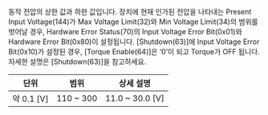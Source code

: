 동작 전압의 상한 값과 하한 값입니다. 장치에 현재 인가된 전압을 나타내는 Present Input Voltage(144)가 Max Voltage Limit(32)와 Min Voltage Limit(34)의 범위를 벗어날 경우, Hardware Error Status(70)의 Input Voltage Error Bit(0x01)와 Hardware Error Bit(0x80)이 설정됩니다. [Shutdown(63)]에 Input Voltage Error Bit(0x10)가 설정된 경우, [Torque Enable(64)]은 ‘0’이 되고 Torque가 OFF 됩니다. 자세한 설명은 [Shutdown(63)]을 참고하세요.

|단위|범위|상세 설명|
| :---: | :---: | :---: |
|약 0.1 [V]|110 ~ 300|11.0 ~ 30.0 [V]|
